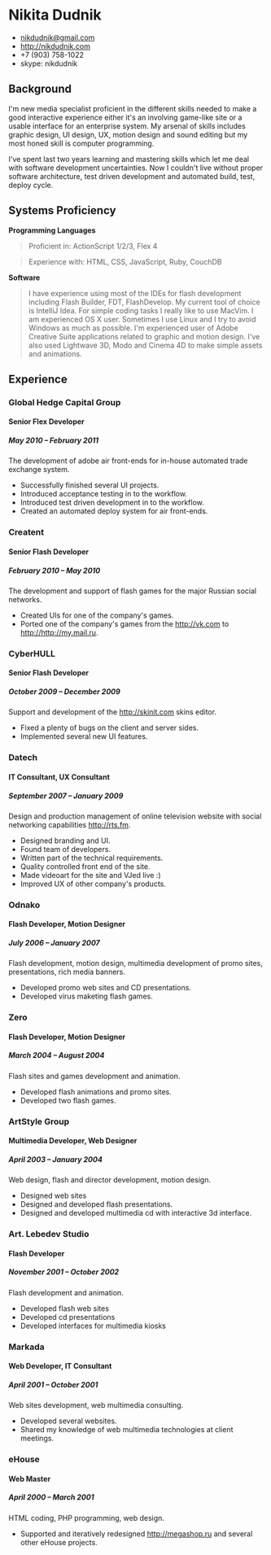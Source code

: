 # Nikita Dudnik

 * <nikdudnik@gmail.com>
 * <http://nikdudnik.com>
 * +7 (903) 758-1022
 * skype: nikdudnik

## Background

I'm new media specialist proficient in the different skills needed to make a good interactive experience either it's an involving game-like site or a usable interface for an enterprise system. My arsenal of skills includes graphic design, UI design, UX, motion design and sound editing but my most honed skill is computer programming.

I've spent last two years learning and mastering skills which let me deal with software development uncertainties. Now I couldn't live without proper software architecture, test driven development and automated build, test, deploy cycle. 

## Systems Proficiency

**Programming Languages**

 > Proficient in:  ActionScript 1/2/3, Flex 4

 > Experience with: HTML, CSS, JavaScript, Ruby, CouchDB

**Software**

 > I have experience using most of the IDEs for flash development including Flash Builder, FDT, FlashDevelop. My current tool of choice is IntelliJ Idea. For simple coding tasks I really like to use MacVim. I am experienced OS X user. Sometimes I use Linux and I try to avoid Windows as much as possible.
 > I'm experienced user of Adobe Creative Suite applications related to graphic and motion design. I've also used Lightwave 3D, Modo and Cinema 4D to make simple assets and animations.

## Experience


### Global Hedge Capital Group

#### Senior Flex Developer

##### May 2010 – February 2011

The development of adobe air front-ends for in-house automated trade exchange system.

 * Successfully finished several UI projects. 
 * Introduced acceptance testing in to the workflow.
 * Introduced test driven development in to the workflow.
 * Created an automated deploy system for air front-ends. 

### Creatent

#### Senior Flash Developer

##### February 2010 – May 2010

The development and support of flash games for the major Russian social networks.

 * Created UIs for one of the company's games.
 * Ported one of the company's games from the <http://vk.com> to <http://http://my.mail.ru>.

### CyberHULL

#### Senior Flash Developer 

##### October 2009 – December 2009

Support and development of the <http://skinit.com> skins editor.

 * Fixed a plenty of bugs on the client and server sides.
 * Implemented several new UI features.

### Datech

#### IT Consultant, UX Consultant

##### September 2007 – January 2009

Design and production management of online television website with social networking capabilities <http://rts.fm>. 

 * Designed branding and UI.
 * Found team of developers.
 * Written part of the technical requirements.
 * Quality controlled front end of the site.
 * Made videoart for the site and VJed live :)
 * Improved UX of other company's products.

### Odnako

#### Flash Developer, Motion Designer

##### July 2006 – January 2007

Flash development, motion design, multimedia development of promo sites, presentations, rich media banners. 

 * Developed promo web sites and CD presentations.
 * Developed virus maketing flash games.

### Zero

#### Flash Developer, Motion Designer

##### March 2004 – August 2004

Flash sites and games development and animation. 

 * Developed flash animations and promo sites.
 * Developed two flash games.

### ArtStyle Group

#### Multimedia Developer, Web Designer

##### April 2003 – January 2004

Web design, flash and director development, motion design. 

 * Designed web sites
 * Designed and developed flash presentations. 
 * Designed and developed multimedia cd with interactive 3d interface.

### Art. Lebedev Studio

#### Flash Developer

##### November 2001 – October 2002

Flash development and animation.

 * Developed flash web sites
 * Developed cd presentations
 * Developed interfaces for multimedia kiosks

### Markada

#### Web Developer, IT Consultant

##### April 2001 – October 2001 

Web sites development, web multimedia consulting.

 * Developed several websites. 
 * Shared my knowledge of web multimedia technologies at client meetings.

### eHouse 

#### Web Master

##### April 2000 – March 2001

HTML coding, PHP programming, web design.

 * Supported and iteratively redesigned http://megashop.ru and several other eHouse projects.